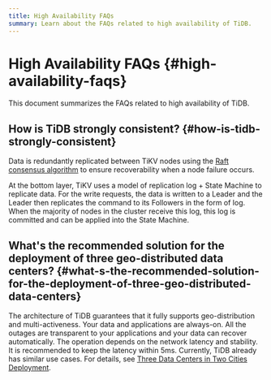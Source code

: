 ```yaml
---
title: High Availability FAQs
summary: Learn about the FAQs related to high availability of TiDB.
---
```


# High Availability FAQs {#high-availability-faqs}

This document summarizes the FAQs related to high availability of TiDB.

## How is TiDB strongly consistent? {#how-is-tidb-strongly-consistent}

Data is redundantly replicated between TiKV nodes using the [Raft consensus algorithm](https://raft.github.io/) to ensure recoverability when a node failure occurs.

At the bottom layer, TiKV uses a model of replication log + State Machine to replicate data. For the write requests, the data is written to a Leader and the Leader then replicates the command to its Followers in the form of log. When the majority of nodes in the cluster receive this log, this log is committed and can be applied into the State Machine.

## What's the recommended solution for the deployment of three geo-distributed data centers? {#what-s-the-recommended-solution-for-the-deployment-of-three-geo-distributed-data-centers}

The architecture of TiDB guarantees that it fully supports geo-distribution and multi-activeness. Your data and applications are always-on. All the outages are transparent to your applications and your data can recover automatically. The operation depends on the network latency and stability. It is recommended to keep the latency within 5ms. Currently, TiDB already has similar use cases. For details, see [Three Data Centers in Two Cities Deployment](/three-data-centers-in-two-cities-deployment.md).
